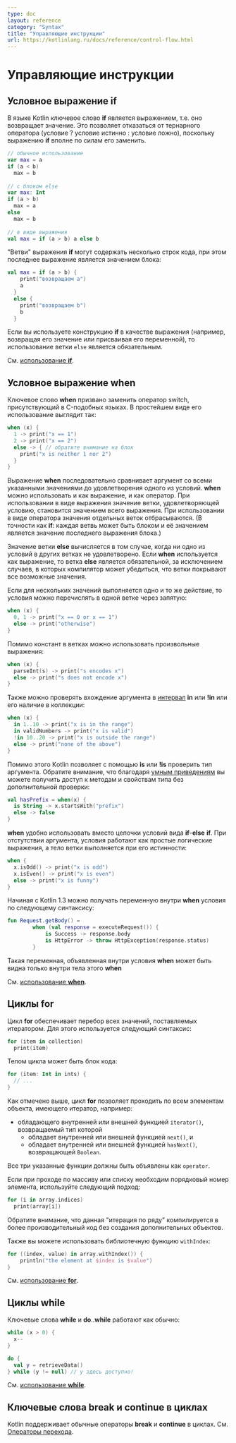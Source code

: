 ```yaml
---
type: doc
layout: reference
category: "Syntax"
title: "Управляющие инструкции"
url: https://kotlinlang.ru/docs/reference/control-flow.html
---
```


# Управляющие инструкции

<a name="if-expression"></a>

## Условное выражение <b class="keyword">if</b>

В языке Kotlin ключевое слово <b class="keyword">if</b> является выражением, т.е. оно возвращает значение.
Это позволяет отказаться от тернарного оператора (условие ? условие истинно : условие ложно), поскольку выражению <b class="keyword">if</b> вполне по силам его заменить.

```kotlin
// обычное использование 
var max = a 
if (a < b) 
  max = b 
 
// с блоком else 
var max: Int
if (a > b) 
  max = a 
else 
  max = b 
 
// в виде выражения 
val max = if (a > b) a else b
```

"Ветви" выражения <b class="keyword">if</b> могут содержать несколько строк кода, при этом последнее выражение является значением блока:

```kotlin
val max = if (a > b) { 
    print("возвращаем a") 
    a 
  } 
  else { 
    print("возвращаем b") 
    b 
  }
```

Если вы используете конструкцию <b class="keyword">if</b> в качестве выражения (например, возвращая его значение или присваивая его переменной), то использование ветки `else` является обязательным.

См. [использование <b class="keyword">if</b>](grammar.html#if).

<a name="when-expression"></a>

## Условное выражение <b class="keyword">when</b>

Ключевое слово <b class="keyword">when</b> призвано заменить оператор switch, присутствующий в C-подобных языках. В простейшем виде его использование выглядит так:

```kotlin
when (x) {
  1 -> print("x == 1")
  2 -> print("x == 2")
  else -> { // обратите внимание на блок
    print("x is neither 1 nor 2")
  }
}
```

Выражение <b class="keyword">when</b> последовательно сравнивает аргумент со всеми указанными значениями до удовлетворения одного из условий.
<b class="keyword">when</b> можно использовать и как выражение, и как оператор. При использовании в виде выражения значение ветки, удовлетворяющей условию, становится значением всего выражения. При использовании в виде оператора значения отдельных веток отбрасываются. (В точности как <b class="keyword">if</b>: каждая ветвь может быть блоком и её значением является значение последнего выражения блока.)

Значение ветки <b class="keyword">else</b> вычисляется в том случае, когда ни одно из условий в других ветках не удовлетворено.
Если <b class="keyword">when</b> используется как выражение, то ветка <b class="keyword">else</b> является обязательной, за исключением случаев, в которых компилятор может убедиться, что ветки покрывают все возможные значения. 


Если для нескольких значений выполняется одно и то же действие, то условия можно перечислять в одной ветке через запятую:

```kotlin
when (x) {
  0, 1 -> print("x == 0 or x == 1")
  else -> print("otherwise")
}
```

Помимо констант в ветках можно использовать произвольные выражения:

```kotlin
when (x) {
  parseInt(s) -> print("s encodes x")
  else -> print("s does not encode x")
}
```

Также можно проверять вхождение аргумента в [интервал](ranges.html) <b class="keyword">in</b> или <b class="keyword">!in</b> или его наличие в коллекции:

```kotlin
when (x) {
  in 1..10 -> print("x is in the range")
  in validNumbers -> print("x is valid")
  !in 10..20 -> print("x is outside the range")
  else -> print("none of the above")
}
```

Помимо этого Кotlin позволяет с помощью <b class="keyword">is</b> или <b class="keyword">!is</b> проверить тип аргумента. Обратите внимание, что благодаря [умным приведениям](typecasts.html#smart-casts) вы можете получить доступ к методам и свойствам типа без дополнительной проверки:

```kotlin
val hasPrefix = when(x) {
  is String -> x.startsWith("prefix")
  else -> false
}
```

<b class="keyword">when</b> удобно использовать вместо цепочки условий вида <b class="keyword">if</b>-<b class="keyword">else</b> <b class="keyword">if</b>. При отстутствии аргумента, условия работают как простые логические выражения, а тело ветки выполняется при его истинности:

```kotlin
when {
  x.isOdd() -> print("x is odd")
  x.isEven() -> print("x is even")
  else -> print("x is funny")
}
```

Начиная с Kotlin 1.3 можно получать переменную внутри <b class="keyword">when</b> условия по следующему синтаксису:

```kotlin
fun Request.getBody() =
        when (val response = executeRequest()) {
            is Success -> response.body
            is HttpError -> throw HttpException(response.status)
        }
```

Такая переменная, объявленная внутри условия <b class="keyword">when</b> может быть видна только внутри тела этого <b class="keyword">when</b>


См. [использование <b class="keyword">when</b>](grammar.html#when).

<a name="for-loops"></a>

## Циклы <b class="keyword">for</b>

Цикл <b class="keyword">for</b> обеспечивает перебор всех значений, поставляемых итератором. Для этого используется следующий синтаксис:

```kotlin
for (item in collection)
  print(item)
```

Телом цикла может быть блок кода:

```kotlin
for (item: Int in ints) {
  // ...
}
```

Как отмечено выше, цикл <b class="keyword">for</b> позволяет проходить по всем элементам объекта, имеющего итератор, например:

* обладающего внутренней или внешней функцией `iterator()`, возвращаемый тип которой
  * обладает внутренней или внешней функцией `next()`, и
  * обладает внутренней или внешней функцией `hasNext()`, возвращающей `Boolean`.

Все три указанные функции должны быть объявлены как `operator`.

Если при проходе по массиву или списку необходим порядковый номер элемента, используйте следующий подход:

```kotlin
for (i in array.indices)
  print(array[i])
```

Обратите внимание, что данная "итерация по ряду" компилируется в более производительный код без создания дополнительных объектов.

Также вы можете использовать библиотечную функцию `withIndex`:

```kotlin
for ((index, value) in array.withIndex()) {
    println("the element at $index is $value")
}
```

См. [использование <b class="keyword">for</b>](grammar.html#for).

<a name="while-loops"></a>

## Циклы <b class="keyword">while</b>

Ключевые слова <b class="keyword">while</b> и <b class="keyword">do</b>..<b class="keyword">while</b> работают как обычно:

```kotlin
while (x > 0) {
  x--
}

do {
  val y = retrieveData()
} while (y != null) // y здесь доступно!
```

См. [использование <b class="keyword">while</b>](grammar.html#while).

## Ключевые слова <b class="keyword">break</b> и <b class="keyword">continue</b> в циклах

Kotlin поддерживает обычные операторы <b class="keyword">break</b> и <b class="keyword">continue</b> в циклах. См. [Операторы перехода](returns.html).


